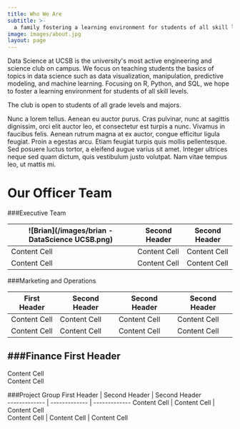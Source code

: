 ```yaml
---
title: Who We Are
subtitle: >-
  a family fostering a learning environment for students of all skill levels
image: images/about.jpg
layout: page
---
```





Data Science at UCSB is the university's most active engineering and science club on campus. We focus on teaching students the basics of topics in data science such as data visualization, manipulation, predictive modeling, and machine learning. Focusing on R, Python, and SQL, we hope to foster a learning environment for students of all skill levels.

The club is open to students of all grade levels and majors.

Nunc a lorem tellus. Aenean eu auctor purus. Cras pulvinar, nunc at sagittis dignissim, orci elit auctor leo, et consectetur est turpis a nunc. Vivamus in faucibus felis. Aenean rutrum magna at ex auctor, congue efficitur ligula feugiat. Proin a egestas arcu. Etiam feugiat turpis quis mollis pellentesque. Sed posuere luctus tortor, a eleifend augue varius sit amet. Integer ultrices neque sed quam dictum, quis vestibulum justo volutpat. Nam vitae tempus leo, ut mattis mi.

# Our Officer Team

###Executive Team

![Brian](/images/brian - DataScience UCSB.png) | Second Header  | Second Header  
------------- | -------------  | -------------  
Content Cell  | Content Cell   | Content Cell  
Content Cell  | Content Cell   | Content Cell   

###Marketing and Operations

First Header  | Second Header  | Second Header  | Second Header  
------------- | -------------  | -------------  | -------------  
Content Cell  | Content Cell   | Content Cell   | Content Cell   
Content Cell  | Content Cell   | Content Cell   | Content Cell   

###Finance
First Header  
-------------
Content Cell   
Content Cell  

###Project Group
First Header  | Second Header  | Second Header   
------------- | -------------  | -------------
Content Cell  | Content Cell   | Content Cell  
Content Cell  | Content Cell   | Content Cell    
